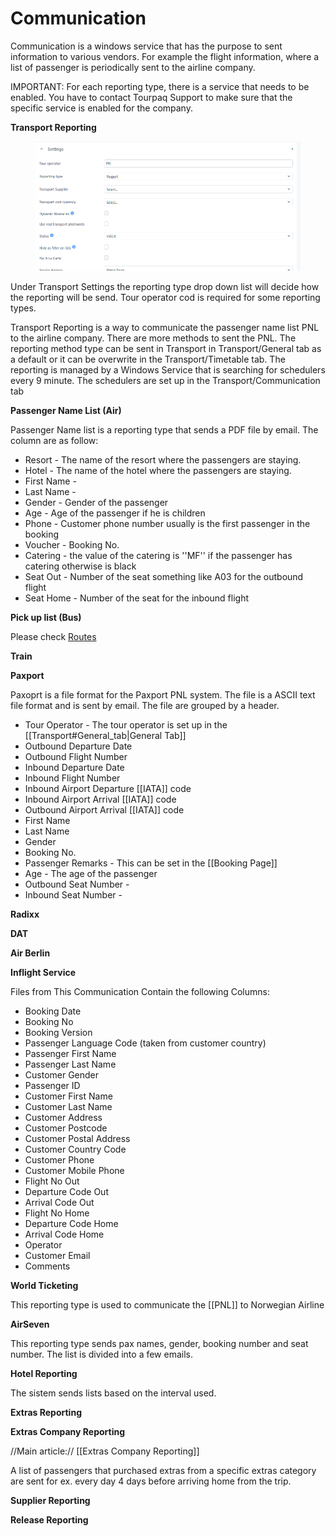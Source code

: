 # Communication

Communication is a windows service that has the purpose to sent information to various vendors. For example the flight information, where a list of passenger is periodically sent to the airline company.

IMPORTANT: For each reporting type, there is a service that needs to be enabled. You have to contact Tourpaq Support to make sure that the specific service is enabled for the company.

**Transport Reporting**

<figure><img src="../../.gitbook/assets/image (3) (1) (1) (1) (1) (1) (1) (1) (1) (1) (1) (1) (1) (1) (1) (1) (1) (1) (1).png" alt=""><figcaption></figcaption></figure>

Under Transport Settings the reporting type drop down list will decide how the reporting will be send. Tour operator cod is required for some reporting types.

Transport Reporting is a way to communicate the passenger name list PNL to the airline company. There are more methods to sent the PNL. The reporting method type can be sent in Transport in Transport/General tab as a default or it can be overwrite in the Transport/Timetable tab. The reporting is managed by a Windows Service that is searching for schedulers every 9 minute. The schedulers are set up in the Transport/Communication tab

**Passenger Name List (Air)**

Passenger Name list is a reporting type that sends a PDF file by email. The column are as follow:

* Resort - The name of the resort where the passengers are staying.
* Hotel - The name of the hotel where the passengers are staying.
* First Name -
* Last Name -
* Gender - Gender of the passenger
* Age - Age of the passenger if he is children
* Phone - Customer phone number usually is the first passenger in the booking
* Voucher - Booking No.
* Catering - the value of the catering is ''MF'' if the passenger has catering otherwise is black
* Seat Out - Number of the seat something like A03 for the outbound flight
* Seat Home - Number of the seat for the inbound flight

**Pick up list (Bus)**

Please check [Routes](https://docs.tourpaq.com/docs/documentation/routes/)

**Train**

**Paxport**

Paxoprt is a file format for the Paxport PNL system. The file is a ASCII text file format and is sent by email. The file are grouped by a header.

* Tour Operator - The tour operator is set up in the \[\[Transport#General\_tab|General Tab]]
* Outbound Departure Date
* Outbound Flight Number
* Inbound Departure Date
* Inbound Flight Number
* Inbound Airport Departure \[\[IATA]] code
* Inbound Airport Arrival \[\[IATA]] code
* Outbound Airport Arrival \[\[IATA]] code
* First Name
* Last Name
* Gender
* Booking No.
* Passenger Remarks - This can be set in the \[\[Booking Page]]
* Age - The age of the passenger
* Outbound Seat Number -
* Inbound Seat Number -

**Radixx**

**DAT**

**Air Berlin**

**Inflight Service**

Files from This Communication Contain the following Columns:

* Booking Date
* Booking No
* Booking Version
* Passenger Language Code (taken from customer country)
* Passenger First Name
* Passenger Last Name
* Customer Gender
* Passenger ID
* Customer First Name
* Customer Last Name
* Customer Address
* Customer Postcode
* Customer Postal Address
* Customer Country Code
* Customer Phone
* Customer Mobile Phone
* Flight No Out
* Departure Code Out
* Arrival Code Out
* Flight No Home
* Departure Code Home
* Arrival Code Home
* Operator
* Customer Email
* Comments

**World Ticketing**

This reporting type is used to communicate the \[\[PNL]] to Norwegian Airline

**AirSeven**

This reporting type sends pax names, gender, booking number and seat number. The list is divided into a few emails.

**Hotel Reporting**

The sistem sends lists based on the interval used.

**Extras Reporting**

**Extras Company Reporting**

//Main article:// \[\[Extras Company Reporting]]

A list of passengers that purchased extras from a specific extras category are sent for ex. every day 4 days before arriving home from the trip.

**Supplier Reporting**

**Release Reporting**
